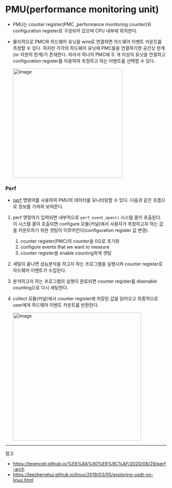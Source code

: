 # PMU(performance monitoring unit)

- PMU는 counter register(PMC ,performance monitoring counter)와 configuration register로 구성되어 있으며 CPU 내부에 위치한다.
- 물리적으로 PMC와 하드웨어 유닛을 wire로 연결하면 하드웨어 이벤트 카운트를 측정할 수 있다. 하지만 각각의 하드웨어 유닛에 PMC들을 연결하기엔 공간상 한계(or 자원의 한계)가 존재한다. 따라서 하나의 PMC에 두 개 이상의 유닛을 연결하고 configuration register를 이용하여 측정하고 하는 이벤트를 선택할 수 있다.

    <img width="341" alt="image" src="https://github.com/rlaisqls/TIL/assets/81006587/ffac1d89-dd46-434c-ad0a-22ebeb2b6d0a">

### Perf

- [perf](./Perf.md) 명령어를 사용하여 PMU의 데이터를 모니터링할 수 있다. 다음과 같은 흐름으로 정보를 가져와 보여준다.
  
1. perf 명령어가 입력되면 내부적으로 `perf_event_open()` 시스템 콜이 호출된다. 이 시스템 콜이 호출되면 configure 모듈(커널)에서 사용자가 측정하고자 하는 값을 카운트하기 위한 셋팅이 이루어진다(configuration register 값 변경).

   1. counter register(PMC)의 counter을 0으로 초기화
   2. configure events that we want to measure
   3. counter register을 enable counting하게 셋팅

2. 세팅이 끝나면 성능분석을 하고자 하는 프로그램을 실행시켜 counter register로 하드웨어 이벤트가 수집된다.

3. 분석하고자 하는 프로그램의 실행이 완료되면 counter register를 disenable counting으로 다시 세팅한다.

4. collect 모듈(커널)에서 counter register에 저장된 값을 읽어오고 최종적으로 user에게 하드웨어 이벤트 카운트를 반환한다.

    <img width="400" alt="image" src="https://github.com/rlaisqls/TIL/assets/81006587/47e72c7e-be65-404c-8ef5-a5a95740ec58">


---
참고
- https://terenceli.github.io/%E6%8A%80%E6%9C%AF/2020/08/29/perf-arch
- https://leezhenghui.github.io/linux/2019/03/05/exploring-usdt-on-linux.html